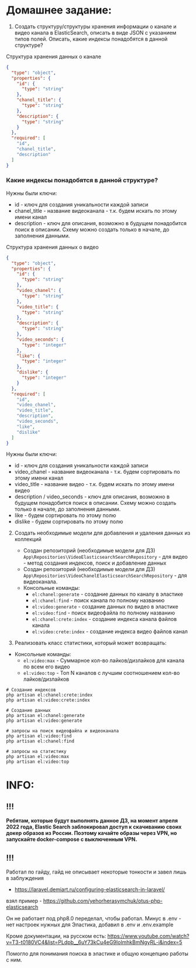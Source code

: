 # Домашнее задание:

1. Создать структуру/структуры хранения информации о канале и видео канала в ElasticSearch, 
   описать в виде JSON с указанием типов полей. Описать, какие индексы понадобятся в данной структуре?

Структура хранения данных о канале
```json
{
  "type": "object",
  "properties": {
	"id": {
	  "type": "string"
	},
	"chanel_title": {
	  "type": "string"
	},
	"description": {
	  "type": "string"
	}
  },
  "required": [
	"id",
	"chanel_title",
	"description"
  ]
}
```
### Какие индексы понадобятся в данной структуре?

Нужны были ключи:
- id - ключ для создания уникальности каждой записи
- chanel_title - название видеоканала - т.к. будем искать по этому имени канал
- description - ключ для описания, возможно в будущем понадобится поиск в описании. Схему можно создать только в начале, до заполнения данными.

Структура хранения данных о видео
```json
{
  "type": "object",
  "properties": {
	"id": {
	  "type": "string"
	},
	"video_chanel": {
	  "type": "string"
	},
	"video_title": {
	  "type": "string"
	},
	"description": {
	  "type": "string"
	},
	"video_seconds": {
	  "type": "integer"
	},
	"like": {
	  "type": "integer"
	},
	"dislike": {
	  "type": "integer"
	}
  },
  "required": [
	"id",
	"video_chanel",
	"video_title",
	"description",
	"video_seconds",
    "like",
    "dislike"
  ]
}
```

Нужны были ключи:

- id - ключ для создания уникальности каждой записи
- video_chanel - название видеоканала - т.к. будем сортировать по этому имени канал
- video_title - название видео - т.к. будем искать по этому имени видео
- description / video_seconds - ключ для описания, возможно в будущем понадобится поиск в описании. Схему можно создать только в начале, до заполнения данными.
- like - будем сортировать по этому полю
- dislike - будем сортировать по этому полю

2. Создать необходимые модели для добавления и удаления данных из коллекций
    - Создан репозиторий (необходимые модели для ДЗ) `App\Repositories\VideoElasticsearchSearchRepository` - для видео - метод создания индексов, поиск и добавление данных
    - Создан репозиторий (необходимые модели для ДЗ) `App\Repositories\VideoChanelElasticsearchSearchRepository` - для видеоканала.
    - Консольные команды:
      - `el:chanel:generate` - создание данных по каналу в эластике
      - `el:chanel:find` - поиск канала по полному названию
      - `el:video:generate` - создание данных по видео в эластике
      - `el:video:find` - поиск видеофайла по полному названию
      - `el:chanel:crete:index` - создание индекса канала файлов канала
      - `el:video:crete:index` - создание индекса видео файлов канал

4. Реализовать класс статистики, который может возвращать:
  - Консольные команды:
      - `el:video:max` - Суммарное кол-во лайков/дизлайков для канала по всем его видео
      - `el:video:top` - Топ N каналов с лучшим соотношением кол-во лайков/дизлайков


```shell
# Создание индексов
php artisan el:chanel:crete:index
php artisan el:video:crete:index

# Создание данных
php artisan el:chanel:generate
php artisan el:video:generate

# запросы на поиск видеофайла и видеоканала
php artisan el:video:find
php artisan el:chanel:find

# запросы на статистику
php artisan el:video:max
php artisan el:video:top
```



# INFO:
## !!!
**Ребятам, которые будут выполнять данное ДЗ, на момент апреля 2022 года, 
Elastic Search заблокировал доступ к скачиванию своих докер образов из России. 
Поэтому качайте образы через VPN, но запускайте docker-compose с выключенным VPN.**
## !!!


Работал по гайду, гайд не описывает некоторые тонкости и завел лишь в заблуждения
- https://laravel.demiart.ru/configuring-elasticsearch-in-laravel/

взял пример - https://github.com/yehorherasymchuk/otus-php-elasticsearch

Он не работает под php8.0 переделал, чтобы работал.
Минус в .env - нет настроек нужных для Эластика, добавил в .env и .env.example

Кроме документации, на русском есть: https://www.youtube.com/watch?v=T3-t0180VC4&list=PLdpb__6uY73kCu4eG9IolmhkBmNgyRL-i&index=5

Помогло для понимания поиска в эластике и общую концепцию работы с ним.
